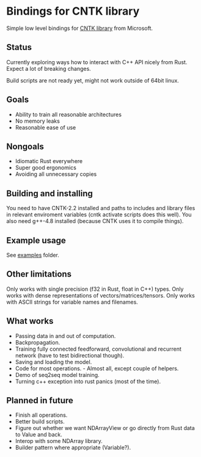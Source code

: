# Bindings for CNTK library

Simple low level bindings for [CNTK library](https://github.com/Microsoft/CNTK/blob/release/2.2/Source/CNTKv2LibraryDll/API/CNTKLibrary.h) from Microsoft.

## Status

Currently exploring ways how to interact with C++ API nicely from Rust.
Expect a lot of breaking changes.

Build scripts are not ready yet, might not work outside of 64bit linux.

## Goals

* Ability to train all reasonable architectures
* No memory leaks
* Reasonable ease of use

## Nongoals

* Idiomatic Rust everywhere
* Super good ergonomics
* Avoiding all unnecessary copies

## Building and installing

You need to have CNTK-2.2 installed and paths to includes and library files in
relevant enviroment variables (cntk activate scripts does this well).
You also need g++-4.8 installed (because CNTK uses it to compile things).

## Example usage

See [examples](https://github.com/usamec/cntk-rs/tree/master/examples) folder.

## Other limitations

Only works with single precision (f32 in Rust, float in C++) types.
Only works with dense representations of vectors/matrices/tensors.
Only works with ASCII strings for variable names and filenames.

## What works

* Passing data in and out of computation.
* Backpropagation.
* Training fully connected feedforward, convolutional and recurrent network (have to test bidirectional though).
* Saving and loading the model.
* Code for most operations. - Almost all, except couple of helpers.
* Demo of seq2seq model training.
* Turning c++ exception into rust panics (most of the time).

## Planned in future

* Finish all operations.
* Better build scripts.
* Figure out whether we want NDArrayView or go directly from Rust data to Value and back.
* Interop with some NDArray library.
* Builder pattern where appropriate (Variable?).

